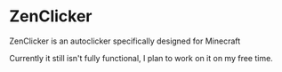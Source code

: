 # ZenClicker
ZenClicker is an autoclicker specifically designed for Minecraft

Currently it still isn't fully functional, I plan to work on it on my free time.
